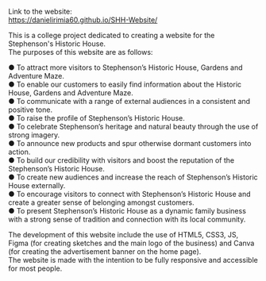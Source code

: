 Link to the website: <br>
https://danielirimia60.github.io/SHH-Website/<br>


This is a college project dedicated to creating a website for the Stephenson's Historic House.<br>
The purposes of this website are as follows:

● To attract more visitors to Stephenson’s Historic House, Gardens and Adventure  Maze.<br>
● To enable our customers to easily find information about the Historic House, Gardens  and Adventure Maze.<br>
● To communicate with a range of external audiences in a consistent and positive  tone.<br>
● To raise the profile of Stephenson’s Historic House.<br>
● To celebrate Stephenson’s heritage and natural beauty through the use of strong  imagery.<br>
● To announce new products and spur otherwise dormant customers into action.<br>
● To build our credibility with visitors and boost the reputation of the Stephenson’s  Historic House.<br>
● To create new audiences and increase the reach of Stephenson’s Historic House  externally.<br>
● To encourage visitors to connect with Stephenson’s Historic House and create a  greater sense of belonging amongst customers.<br>
● To present Stephenson’s Historic House as a dynamic family business with a strong  sense of tradition and connection with its local community.

The development of this website include the use of HTML5, CSS3, JS, Figma (for creating sketches and the main logo of the business) and Canva (for creating the advertisement banner on the home page).<br>
The website is made with the intention to be fully responsive and accessible for most people.
